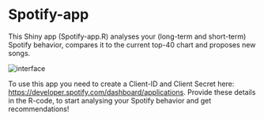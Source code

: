 # Spotify-app
This Shiny app (Spotify-app.R) analyses your (long-term and short-term) Spotify behavior, compares it to the current top-40 chart and proposes new songs.

![interface](https://i.imgur.com/RtEHXlg.png)

To use this app you need to create a Client-ID and Client Secret here: https://developer.spotify.com/dashboard/applications. Provide these details in the R-code, to start analysing your Spotify behavior and get recommendations!
